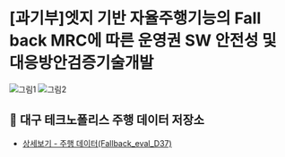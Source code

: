 # [과기부]엣지 기반 자율주행기능의 Fall back MRC에 따른 운영권 SW 안전성 및 대응방안검증기술개발
![그림1](https://github.com/dudtj7476/FallbackMRC/assets/87180836/d9a3bb1b-9e5a-4df0-ab0f-94dfd034db0b)
![그림2](https://github.com/dudtj7476/FallbackMRC/assets/87180836/a2d8f4ce-986a-4a57-93b9-60be1ee910ca)

## 📌 대구 테크노폴리스 주행 데이터 저장소
 - <a href="https://gofile.me/7eXA5/YcLUFOxPv" >상세보기 - 주행 데이터(Fallback_eval_D37)</a>
